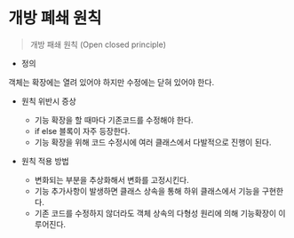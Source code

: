 # 개방 폐쇄 원칙



> 개방 패쇄 원칙 \(Open closed principle\)

* 정의

객체는 확장에는 열려 있어야 하지만 수정에는 닫혀 있어야 한다.

* 원칙 위반시 증상
  * 기능 확장을 할 때마다 기존코드를 수정해야 한다.
  * if else 블록이 자주 등장한다.
  * 기능 확장을 위해 코드 수정시에 여러 클래스에서 다발적으로 진행이 된다.



* 원칙 적용 방법
  * 변화되는 부분을 추상화해서 변화를 고정시킨다.
  * 기능 추가사항이 발생하면 클래스 상속을 통해 하위 클래스에서 기능을 구현한다.
  * 기존 코드를 수정하지 않더라도 객체 상속의 다형성 원리에 의해 기능확장이 이루어진다.


